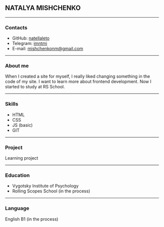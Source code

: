 ## NATALYA MISHCHENKO

---

### Contacts

- GitHub: [natellaleto](https://github.com/natellaleto)
- Telegram: [imntmi](https://t.me/imntmi)
- E-mail: mishchenkonm@gmail.com

---

### About me

When I created a site for myself, I really liked changing something in the code of my site. I want to learn more about frontend development. Now I started to study at RS School.

---

### Skills

- HTML
- CSS
- JS (basic)
- GIT

---

### Project

Learning project

---

### Education

- Vygotsky Institute of Psychology
- Rolling Scopes School (in the process)

---

### Language

English B1 (in the process)
